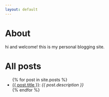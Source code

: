 ```yaml
---
layout: default
---
```


# About

hi and welcome! this is my personal blogging site.

# All posts
<ul>
  {% for post in site.posts %}
    <li>
      <span>
          <a href="{{ post.url }}">{{ post.title }}</a>:
          <i>{{ post.description }}</i>
      </span>
    </li>
  {% endfor %}
</ul>
